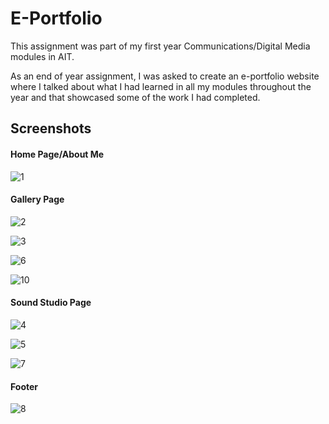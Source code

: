 # E-Portfolio
This assignment was part of my first year Communications/Digital Media modules in AIT.

As an end of year assignment, I was asked to create an e-portfolio website where I talked about what I had learned in all my modules throughout 
the year and that showcased some of the work I had completed.

## Screenshots

#### Home Page/About Me
![1](https://user-images.githubusercontent.com/73957889/151414443-c673bba9-49e9-40d8-980b-4f42eea23b42.png)

#### Gallery Page
![2](https://user-images.githubusercontent.com/73957889/151414568-c7a63d1f-6cdc-49fb-bd00-829623ba6208.png)

![3](https://user-images.githubusercontent.com/73957889/151414580-7923785b-2b5f-483c-a778-727c12ef52b4.png)

![6](https://user-images.githubusercontent.com/73957889/151414598-5e2c70f3-8698-4c4b-8d56-705f1fb59ba3.png)

![10](https://user-images.githubusercontent.com/73957889/151415467-3848c94e-7ab4-474c-b661-1484c3d0a3d2.jpg)

#### Sound Studio Page
![4](https://user-images.githubusercontent.com/73957889/151414590-c57d1354-ffd9-4cdb-8344-0e22cf1dbe60.png)

![5](https://user-images.githubusercontent.com/73957889/151414595-a435616d-42b9-4f8a-a1c4-c017ff5db6d2.png)

![7](https://user-images.githubusercontent.com/73957889/151415202-c317d683-ff53-40e8-b9f7-a0d7746bc6f5.png)

#### Footer
![8](https://user-images.githubusercontent.com/73957889/151415209-b25243cf-3f7e-4a56-a1cc-b05728c0aeec.png)
